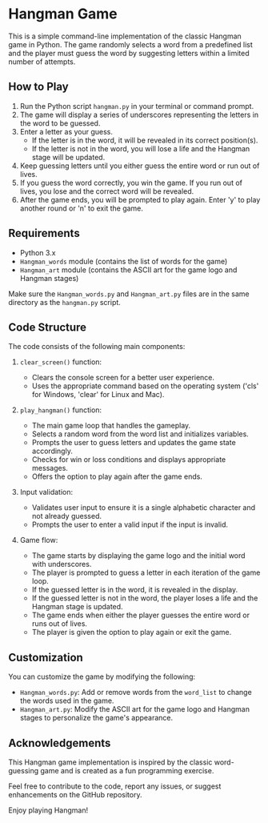 # Hangman Game

This is a simple command-line implementation of the classic Hangman game in Python. The game randomly selects a word from a predefined list and the player must guess the word by suggesting letters within a limited number of attempts.

## How to Play

1. Run the Python script `hangman.py` in your terminal or command prompt.
2. The game will display a series of underscores representing the letters in the word to be guessed.
3. Enter a letter as your guess.
   - If the letter is in the word, it will be revealed in its correct position(s).
   - If the letter is not in the word, you will lose a life and the Hangman stage will be updated.
4. Keep guessing letters until you either guess the entire word or run out of lives.
5. If you guess the word correctly, you win the game. If you run out of lives, you lose and the correct word will be revealed.
6. After the game ends, you will be prompted to play again. Enter 'y' to play another round or 'n' to exit the game.

## Requirements

- Python 3.x
- `Hangman_words` module (contains the list of words for the game)
- `Hangman_art` module (contains the ASCII art for the game logo and Hangman stages)

Make sure the `Hangman_words.py` and `Hangman_art.py` files are in the same directory as the `hangman.py` script.

## Code Structure

The code consists of the following main components:

1. `clear_screen()` function:
   - Clears the console screen for a better user experience.
   - Uses the appropriate command based on the operating system ('cls' for Windows, 'clear' for Linux and Mac).

2. `play_hangman()` function:
   - The main game loop that handles the gameplay.
   - Selects a random word from the word list and initializes variables.
   - Prompts the user to guess letters and updates the game state accordingly.
   - Checks for win or loss conditions and displays appropriate messages.
   - Offers the option to play again after the game ends.

3. Input validation:
   - Validates user input to ensure it is a single alphabetic character and not already guessed.
   - Prompts the user to enter a valid input if the input is invalid.

4. Game flow:
   - The game starts by displaying the game logo and the initial word with underscores.
   - The player is prompted to guess a letter in each iteration of the game loop.
   - If the guessed letter is in the word, it is revealed in the display.
   - If the guessed letter is not in the word, the player loses a life and the Hangman stage is updated.
   - The game ends when either the player guesses the entire word or runs out of lives.
   - The player is given the option to play again or exit the game.

## Customization

You can customize the game by modifying the following:

- `Hangman_words.py`: Add or remove words from the `word_list` to change the words used in the game.
- `Hangman_art.py`: Modify the ASCII art for the game logo and Hangman stages to personalize the game's appearance.

## Acknowledgements

This Hangman game implementation is inspired by the classic word-guessing game and is created as a fun programming exercise.

Feel free to contribute to the code, report any issues, or suggest enhancements on the GitHub repository.

Enjoy playing Hangman!